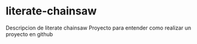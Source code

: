 # literate-chainsaw
Descripcion de literate chainsaw
Proyecto para entender como realizar un proyecto en github
